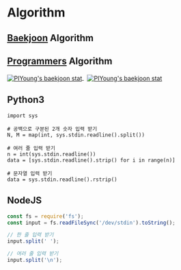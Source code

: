 # Algorithm

## [Baekjoon](https://www.acmicpc.net) Algorithm

## [Programmers](https://programmers.co.kr/) Algorithm

<p>
  <a href="https://solved.ac/dlsdudg15">
    <img align="center" src="http://mazassumnida.wtf/api/v2/generate_badge?boj=dlsdudg15" alt="PIYoung's baekjoon stat" />
  </a>
  &nbsp;
  <a href="https://solved.ac/dlsdudg15">
    <img align="center" src="http://mazandi.herokuapp.com/api?handle=dlsdudg15&theme=dark" alt="PIYoung's baekjoon stat" />
  </a>
</p>

## Python3

```python3
import sys

# 공백으로 구분된 2개 숫자 입력 받기
N, M = map(int, sys.stdin.readline().split())
  
# 여러 줄 입력 받기
n = int(sys.stdin.readline())
data = [sys.stdin.readline().strip() for i in range(n)]
  
# 문자열 입력 받기
data = sys.stdin.readline().rstrip()
```

## NodeJS

```javascript
const fs = require('fs');
const input = fs.readFileSync('/dev/stdin').toString();

// 한 줄 입력 받기
input.split(' ');

// 여러 줄 입력 받기
input.split('\n');
```
